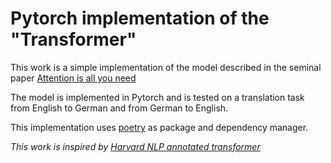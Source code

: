 # Pytorch implementation of the "Transformer"

This work is a simple implementation of the model described in the seminal paper [Attention is all you need](https://arxiv.org/abs/1706.03762)

The model is implemented in Pytorch and is tested on a translation task from English to German and from German to English.


This implementation uses [poetry](https://python-poetry.org/) as package and dependency manager.



*This work is inspired by [Harvard NLP annotated transformer](http://nlp.seas.harvard.edu/annotated-transformer/)*
